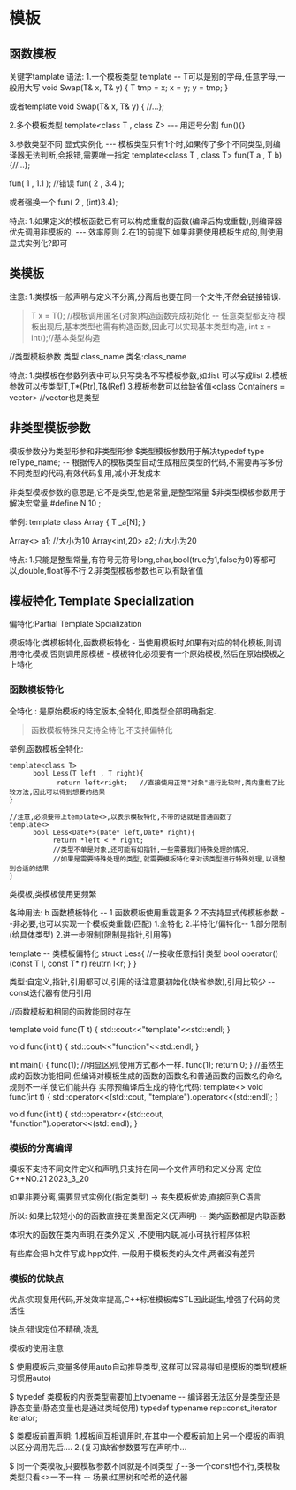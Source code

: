 ﻿# 模板

## 函数模板 

  关键字tamplate 
  语法:
  1.一个模板类型
  template<class T>  -- T可以是别的字母,任意字母,一般用大写
  void Swap(T& x, T& y)
  {
 	 T tmp = x;
 	 x = y;
 	 y = tmp;
  }

  或者template<typename T>
  void Swap(T& x, T& y)
  {
  //...};

  2.多个模板类型
  template<class T , class Z> --- 用逗号分割
   fun(){}

  3.参数类型不同 
  显式实例化 --- 模板类型只有1个时,如果传了多个不同类型,则编译器无法判断,会报错,需要唯一指定
  template<class T , class T> 
  fun(T a , T b){//...};

  fun<int>( 1 , 1.1 ); //错误
  fun<double>( 2 , 3.4 );

  或者强换一个 fun( 2 , (int)3.4);

  

  特点:
  1.如果定义的模板函数已有可以构成重载的函数(编译后构成重载),则编译器优先调用非模板的, --- 效率原则
  2.在1的前提下,如果非要使用模板生成的,则使用显式实例化?即可

  

  

## 类模板

  注意:
  1.类模板一般声明与定义不分离,分离后也要在同一个文件,不然会链接错误.

  

>   T x = T(); //模板调用匿名(对象)构造函数完成初始化 -- 任意类型都支持
>   模板出现后,基本类型也需有构造函数,因此可以实现基本类型构造,
>   int x = int();//基本类型构造

  //类型模板参数
  类型:class_name<T>
  类名:class_name

  特点:
  1.类模板在参数列表中可以只写类名不写模板参数,如:list<int> 可以写成list
  2.模板参数可以传类型T,T*(Ptr),T&(Ref)
  3.模板参数可以给缺省值<class Containers = vector<int>> //vector<int>也是类型



## 非类型模板参数

  模板参数分为类型形参和非类型形参
  $类型模板参数用于解决typedef type reType_name; -- 根据传入的模板类型自动生成相应类型的代码,不需要再写多份不同类型的代码,有效代码复用,减小开发成本

  非类型模板参数的意思是,它不是类型,他是常量,是整型常量
  $非类型模板参数用于解决宏常量,#define N 10 ;

  举例:
 template<class T = int,size_t N = 10> 
  class Array
  {
	T _a[N];
  }

 Array<> a1;  //大小为10
 Array<int,20> a2;  //大小为20

  特点:
  1.只能是整型常量,有符号无符号long,char,bool(true为1,false为0)等都可以,double,float等不行
  2.非类型模板参数也可以有缺省值





## 模板特化 Template Specialization 

偏特化:Partial Template Spcialization

模板特化:类模板特化,函数模板特化
    - 当使用模板时,如果有对应的特化模板,则调用特化模板,否则调用原模板
        - 模板特化必须要有一个原始模板,然后在原始模板之上特化



### 函数模板特化

全特化 : 是原始模板的特定版本,全特化,即类型全部明确指定. 

>  函数模板特殊只支持全特化,不支持偏特化

举例,函数模板全特化:

```
template<class T>
      bool Less(T left , T right){
            return left<right;   //直接使用正常"对象"进行比较时,类内重载了比较方法,因此可以得到想要的结果
}

//注意,必须要带上template<>,以表示模板特化,不带的话就是普通函数了
template<>
      bool Less<Date*>(Date* left,Date* right){
           return *left < * right;  
           //类型不单是对象,还可能有如指针,一些需要我们特殊处理的情况.
           //如果是需要特殊处理的类型,就需要模板特化来对该类型进行特殊处理,以调整到合适的结果
}
```

 



类模板,类模板使用更频繁

  各种用法:
  b.函数模板特化 -- 1.函数模板使用重载更多 2.不支持显式传模板参数 --非必要,也可以实现一个模板类重载(匹配)
  1.全特化
  2.半特化/偏特化-- 1.部分限制(给具体类型)  2.进一步限制(限制是指针,引用等)

  template <class T> -- 类模板偏特化
  struct Less<T>{ //--接收任意指针类型
 		  bool operator()(const T l, const T* r)
              reutrn l<r;
 		 }
  }

  类型:自定义,指针,引用都可以,引用的话注意要初始化(缺省参数),引用比较少 -- const迭代器有使用引用


 //函数模板和相同的函数能同时存在

template<typename T>
void func(T t)
{
    std::cout<<"template"<<std::endl;
}

void func(int t)
{
    std::cout<<"function"<<std::endl;
}

int main()
{
    func<int>(1); //明显区别,使用方式都不一样.
    func(1);
    return 0;
}
//虽然生成的函数功能相同,但编译对模板生成的函数的函数名和普通函数的函数名的命名规则不一样,使它们能共存
实际预编译后生成的特化代码:
template<>
void func<int>(int t)
{
  std::operator<<(std::cout, "template").operator<<(std::endl);
}

void func(int t)
{
  std::operator<<(std::cout, "function").operator<<(std::endl);
}



### 模板的分离编译

  模板不支持不同文件定义和声明,只支持在同一个文件声明和定义分离
  定位C++NO.21 2023_3_20

  如果非要分离,需要显式实例化(指定类型) -> 丧失模板优势,直接回到C语言

  所以:
  如果比较短小的的函数直接在类里面定义(无声明) -- 类内函数都是内联函数

  体积大的函数在类内声明,在类外定义 ,不使用内联,减小可执行程序体积

  有些库会把.h文件写成.hpp文件, 一般用于模板类的头文件,两者没有差异



### 模板的优缺点

  优点:实现复用代码,开发效率提高,C++标准模板库STL因此诞生,增强了代码的灵活性

  缺点:错误定位不精确,凌乱


模板的使用注意


  $ 使用模板后,变量多使用auto自动推导类型,这样可以容易得知是模板的类型(模板习惯用auto)

  $ typedef 类模板的内嵌类型需要加上typename -- 编译器无法区分是类型还是静态变量(静态变量也是通过类域使用)
  typedef typename rep::const_iterator iterator;

  $ 类模板前置声明:
  1.模板间互相调用时,在其中一个模板前加上另一个模板的声明,以区分调用先后....
  2.(复习)缺省参数要写在声明中...


  $ 同一个类模板,只要模板参数不同就是不同类型了--多一个const也不行,类模板类型只看<>一不一样 -- 场景:红黑树和哈希的迭代器

  

